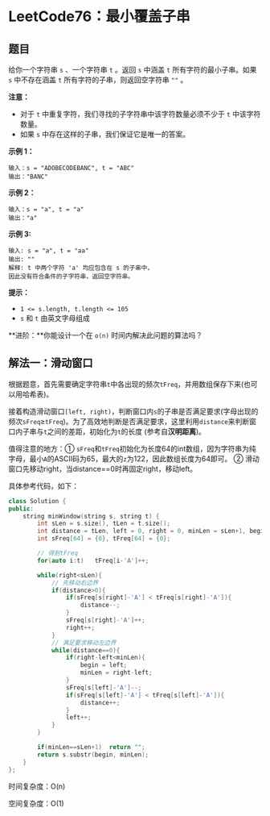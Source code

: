 # LeetCode76：最小覆盖子串

## 题目

给你一个字符串 `s` 、一个字符串 `t` 。返回 `s` 中涵盖 `t` 所有字符的最小子串。如果 `s` 中不存在涵盖 `t` 所有字符的子串，则返回空字符串 `""` 。

 

**注意：**

- 对于 `t` 中重复字符，我们寻找的子字符串中该字符数量必须不少于 `t` 中该字符数量。
- 如果 `s` 中存在这样的子串，我们保证它是唯一的答案。

 

**示例 1：**

```
输入：s = "ADOBECODEBANC", t = "ABC"
输出："BANC"
```

**示例 2：**

```
输入：s = "a", t = "a"
输出："a"
```

**示例 3:**

```
输入: s = "a", t = "aa"
输出: ""
解释: t 中两个字符 'a' 均应包含在 s 的子串中，
因此没有符合条件的子字符串，返回空字符串。
```

 

**提示：**

- `1 <= s.length, t.length <= 105`
- `s` 和 `t` 由英文字母组成

 

**进阶：**你能设计一个在 `o(n)` 时间内解决此问题的算法吗？

## 解法一：滑动窗口

根据题意，首先需要确定字符串`t`中各出现的频次`tFreq`，并用数组保存下来(也可以用哈希表)。

接着构造滑动窗口`[left, right)`，判断窗口内`s`的子串是否满足要求(字母出现的频次`sFreq`≥`tFreq`)。为了高效地判断是否满足要求，这里利用`distance`来判断窗口内子串与`t`之间的差距，初始化为`t`的长度 (参考自**汉明距离**)。

值得注意的地方：① `sFreq`和`tFreq`初始化为长度64的int数组，因为字符串为纯字母，最小`A`的ASCII码为65，最大的`z`为122，因此数组长度为64即可。 ② 滑动窗口先移动right，当distance==0时再固定right，移动left。

具体参考代码，如下：

```c++
class Solution {
public:
    string minWindow(string s, string t) {
        int sLen = s.size(), tLen = t.size();
        int distance = tLen, left = 0, right = 0, minLen = sLen+1, begin = 0;
        int sFreq[64] = {0}, tFreq[64] = {0};

        // 得到tFreq
        for(auto i:t)   tFreq[i-'A']++;

        while(right<sLen){
            // 先移动右边界
            if(distance>0){
                if(sFreq[s[right]-'A'] < tFreq[s[right]-'A']){
                    distance--;
                }
                sFreq[s[right]-'A']++;
                right++;
            }
            // 满足要求移动左边界
            while(distance==0){
                if(right-left<minLen){
                    begin = left;
                    minLen = right-left;
                }
                sFreq[s[left]-'A']--;
                if(sFreq[s[left]-'A'] < tFreq[s[left]-'A']){
                    distance++;
                }
                left++;
            }
        }

        if(minLen==sLen+1)  return "";	
        return s.substr(begin, minLen);
    }
};
```

时间复杂度：O(n)

空间复杂度：O(1)